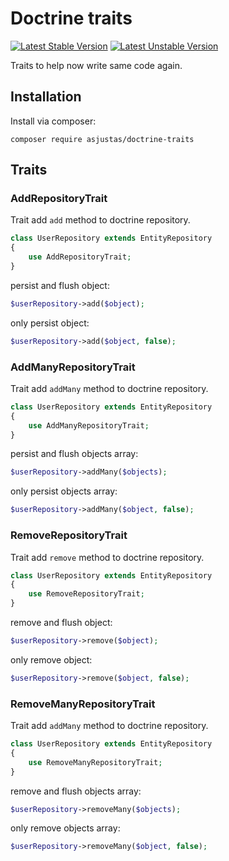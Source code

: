 # Doctrine traits

[![Latest Stable Version](https://poser.pugx.org/asjustas/doctrine-traits/v/stable)](https://packagist.org/packages/asjustas/doctrine-traits)
[![Latest Unstable Version](https://poser.pugx.org/asjustas/doctrine-traits/v/unstable)](https://packagist.org/packages/asjustas/doctrine-traits)

Traits to help now write same code again.

## Installation

Install via composer:

 `composer require asjustas/doctrine-traits`

## Traits

### AddRepositoryTrait

Trait add `add` method to doctrine repository.

```php
class UserRepository extends EntityRepository
{
    use AddRepositoryTrait;
}
```

persist and flush object:

```php
$userRepository->add($object);
```

only persist object:

```php
$userRepository->add($object, false);
```

### AddManyRepositoryTrait

Trait add `addMany` method to doctrine repository.

```php
class UserRepository extends EntityRepository
{
    use AddManyRepositoryTrait;
}
```

persist and flush objects array:

```php
$userRepository->addMany($objects);
```

only persist objects array:

```php
$userRepository->addMany($object, false);
```

### RemoveRepositoryTrait

Trait add `remove` method to doctrine repository.

```php
class UserRepository extends EntityRepository
{
    use RemoveRepositoryTrait;
}
```

remove and flush object:

```php
$userRepository->remove($object);
```

only remove object:

```php
$userRepository->remove($object, false);
```

### RemoveManyRepositoryTrait

Trait add `addMany` method to doctrine repository.

```php
class UserRepository extends EntityRepository
{
    use RemoveManyRepositoryTrait;
}
```

remove and flush objects array:

```php
$userRepository->removeMany($objects);
```

only remove objects array:

```php
$userRepository->removeMany($object, false);
```